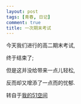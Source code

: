 ```yaml
---
layout: post
tags: [青春, 日记]
comment: true
title: 一次期末考试
---
```


今天我们进行的高二期末考试,

终于结束了;

但是这并没给带来一点儿轻松,

反而却又增添了一点而的忧郁.


转自于[我的51空间](http://home.51.com/cailiwei712/diary/item/10000817.html)
